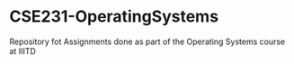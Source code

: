 # CSE231-OperatingSystems
Repository fot Assignments done as part of the Operating Systems course at IIITD
